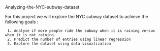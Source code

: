  Analyzing-the-NYC-subway-dataset

For this project we will explore the NYC subway dataset to achieve the following goals :

     1. Analyze if more people ride the subway when it is raining versus when it is not raining.
     2. Predict the number of entries using linear regression
     3. Explore the dataset using data visualization
     
